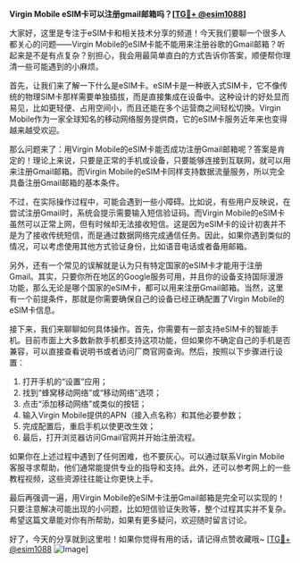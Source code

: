 **Virgin Mobile eSIM卡可以注册gmail邮箱吗？[[TG💪+ @esim1088](https://t.me/s/esim1088)]**

大家好，这里是专注于eSIM卡和相关技术分享的频道！今天我们要聊一个很多人都关心的问题——Virgin Mobile的eSIM卡能不能用来注册谷歌的Gmail邮箱？听起来是不是有点复杂？别担心，我会用最简单直白的方式告诉你答案，顺便帮你理清一些可能遇到的小麻烦。

首先，让我们来了解一下什么是eSIM卡。eSIM卡是一种嵌入式SIM卡，它不像传统的物理SIM卡那样需要单独插拔，而是直接集成在设备中。这种设计的好处显而易见，比如更轻便、占用空间小，而且还能在多个运营商之间轻松切换。Virgin Mobile作为一家全球知名的移动网络服务提供商，它的eSIM卡服务近年来也变得越来越受欢迎。

那么问题来了：用Virgin Mobile的eSIM卡能否成功注册Gmail邮箱呢？答案是肯定的！理论上来说，只要是正常的手机或设备，只要能够连接到互联网，就可以用来注册Gmail邮箱。而Virgin Mobile的eSIM卡同样支持数据流量服务，所以完全具备注册Gmail邮箱的基本条件。

不过，在实际操作过程中，可能会遇到一些小障碍。比如说，有些用户反映说，在尝试注册Gmail时，系统会提示需要输入短信验证码。而Virgin Mobile的eSIM卡虽然可以正常上网，但有时候却无法接收短信。这是因为eSIM卡的设计初衷并不是为了接收传统短信，而是通过数据网络完成通信任务。因此，如果你遇到类似的情况，可以考虑使用其他方式验证身份，比如语音电话或者备用邮箱。

另外，还有一个常见的误解就是认为只有特定国家的eSIM卡才能用于注册Gmail。其实，只要你所在地区的Google服务可用，并且你的设备支持国际漫游功能，那么无论是哪个国家的eSIM卡，都可以用来注册Gmail邮箱。当然，这里有一个前提条件，那就是你需要确保自己的设备已经正确配置了Virgin Mobile的eSIM卡信息。

接下来，我们来聊聊如何具体操作。首先，你需要有一部支持eSIM卡的智能手机。目前市面上大多数新款手机都支持这项功能，但如果你不确定自己的手机是否兼容，可以直接查看说明书或者访问厂商官网查询。然后，按照以下步骤进行设置：

1. 打开手机的“设置”应用；
2. 找到“蜂窝移动网络”或“移动网络”选项；
3. 点击“添加移动网络”或类似的按钮；
4. 输入Virgin Mobile提供的APN（接入点名称）和其他必要参数；
5. 完成配置后，重启手机以使更改生效；
6. 最后，打开浏览器访问Gmail官网并开始注册流程。

如果你在上述过程中遇到了任何困难，也不要灰心。可以通过联系Virgin Mobile客服寻求帮助，他们通常能提供专业的指导和支持。此外，还可以参考网上的一些教程视频，这些资源往往能让你更快上手。

最后再强调一遍，用Virgin Mobile的eSIM卡注册Gmail邮箱是完全可以实现的！只要注意解决可能出现的小问题，比如短信验证失败等，整个过程其实并不复杂。希望这篇文章能对你有所帮助，如果有更多疑问，欢迎随时留言讨论。

好了，今天的分享就到这里啦！如果你觉得有用的话，请记得点赞收藏哦~ [[TG💪+ @esim1088](https://t.me/s/esim1088) ![Image](https://i.postimg.cc/4NQfJmqS/Snipaste-2025-05-13-00-14-12.png)]